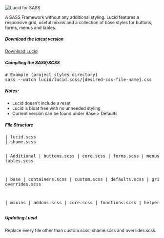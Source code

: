 <img src="http://i.imgur.com/oWAt9MZ.png" alt="Lucid for SASS" />

A SASS Framework without any additional styling. Lucid features a responsive grid, useful mixins and a collection of base styles for buttons, forms, menus and tables.

<h5>Download the latest version</h5>
<a href="https://github.com/invmatt/lucid/archive/master.zip" alt="Download Lucid">Download Lucid</a>

<h5>Compiling the SASS/SCSS</h5>
<pre>
# Example (project styles directory)
sass --watch lucid/lucid.scss/[desired-css-file-name].css
</pre>

<h5>Notes:</h5>
<ul>
<li>Lucid doesn't include a reset</li>
<li>Lucid is bloat free with no unneeded styling</li>
<li>Current version can be found under Base > Defaults</li>
</ul>

<h5>File Structure</h5>
<pre>
| lucid.scss
| shame.scss

  | Additional
    | buttons.scss
    | core.scss
    | forms.scss
    | menus.scss
    | tables.scss
    
  | base
    | containers.scss
	| custom.scss
    | defaults.scss
    | grid.scss
    | overrides.scss
    
  | mixins
    | addons.scss
    | core.scss
    | functions.scss
    | helpers.scss
</pre>

<h5>Updating Lucid</h5>
<p>Replace every file other than custom.scss, shame.scss and overrides.scss.</p>
